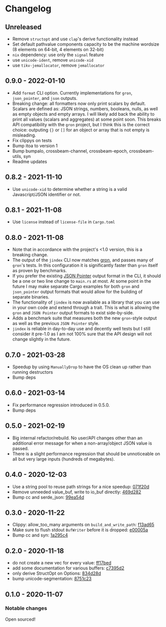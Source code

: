 # Changelog

## Unreleased

- Remove `structopt` and use `clap`'s derive functionality instead
- Set default pathvalue components capacity to be the machine wordsize (8 elements on 64-bit, 4 elements on 32-bit)
-  `nix` dependency: use only the `signal` feature
- use `unicode-ident`, remove `unicode-xid`
- use `tikv-jemallocator`, remove `jemallocator`

## 0.9.0 - 2022-01-10

- Add `format` CLI option. Currently implementations for `gron`, `json_pointer`, and `json` outputs.
- Breaking change: all formatters now only print scalars by default. Scalars are defined as: JSON strings, numbers, booleans, nulls, as well as empty objects and empty arrays. I will likely add back the ability to print all values (scalars and aggregates) at some point soon. This breaks API compatibility with the `gron` project, but I think this is the correct choice: outputing `{}` or `[]` for an object or array that is not empty is misleading.
- Fix clippys on tests
- Bump itoa to version 1
- Bump bumpalo, crossbeam-channel, crossbeam-epoch, crossbeam-utils, syn
- Readme updates

## 0.8.2 - 2021-11-10

- Use `unicode-xid` to determine whether a string is a valid Javascript/JSON identifier or not.

## 0.8.1 - 2021-11-08

- Use `license` instead of `license-file` in `Cargo.toml`

## 0.8.0 - 2021-11-08

- Note that in accordance with the project's <1.0 version, this is a breaking change.
- The output of the `jindex` CLI now matches [gron](https://github.com/tomnomnom/gron), and passes many of `gron`'s tests. In this configuration it is significantly faster than `gron` itself as proven by benchmarks.
- If you prefer the existing [JSON Pointer](https://datatracker.ietf.org/doc/html/rfc6901) output format in the CLI, it should be a one or two line change to `main.rs` at most. At some point in the future I may make separate Cargo examples for both `gron` and `json_pointer` output formats that would allow for the building of separate binaries.
- The functionality of `jindex` is now available as a library that you can use in your own code and extend through a trait. This is what is allowing the `gron` and `JSON Pointer` output formats to exist side-by-side.
- Adds a benchmark suite that measures both the new `gron`-style output as well as the previous `JSON Pointer` style.
- `jindex` is reliable in day-to-day use and decently well tests but I still consider it pre-1.0 as I am not 100% sure that the API design will not change slightly in the future.

## 0.7.0 - 2021-03-28

- Speedup by using `ManuallyDrop` to have the OS clean up rather than running destructors
- Bump deps

## 0.6.0 - 2021-03-14

- Fix performance regression introduced in 0.5.0.
- Bump deps

## 0.5.0 - 2021-02-19

- Big internal refactor/rebuild. No user/API changes other than an additional error message for when a non-array/object JSON value is passed.
- There is a slight performance regression that should be unnoticeable on all but very large inputs (hundreds of megabytes).

## 0.4.0 - 2020-12-03

- Use a string pool to reuse path strings for a nice speedup: [071f20d](https://github.com/ckampfe/jindex/commit/071f20d)
- Remove unneeded value_buf, write to io_buf directly: [469d282](https://github.com/ckampfe/jindex/commit/469d282)
- Bump cc and serde_json: [99ea54d](https://github.com/ckampfe/jindex/commit/99ea54d)

## 0.3.0 - 2020-11-22

- Clippy: allow_too_many arguments on `build_and_write_path`: [f13ad65](https://github.com/ckampfe/jindex/commit/f13ad65f0ae348d3eaa5f5be612980584bc32207)
- Make sure to flush stdout `BufWriter` before it is dropped: [e00005a](https://github.com/ckampfe/jindex/commit/e00005a00e2626246b6c026f42a0a36c1229b2c1)
- Bump cc and syn: [1a295c4](https://github.com/ckampfe/jindex/commit/1a295c4941e55c17f220c0d82f65a19dbc6b3e1d)

## 0.2.0 - 2020-11-18

- do not create a new vec for every value: [ff17bed](https://github.com/ckampfe/jindex/commit/ff17bedf9dd11245af25d88f1b576fabc31b1112)
- add some documentation for various buffers: [c7395d2](https://github.com/ckampfe/jindex/commit/c7395d20d7ad376b4db42f87a5bce0f2ffffcd0f)
- only derive StructOpt on Options: [834d28d](https://github.com/ckampfe/jindex/commit/834d28ddc1cc3d6e2344e4f54bad067cccb37b77)
- bump unicode-segmentation: [8751c23](https://github.com/ckampfe/jindex/commit/8751c23cc9fedc03ac3105c5e3e80bd4823e6183)

## 0.1.0 - 2020-11-07

### Notable changes

Open sourced!
